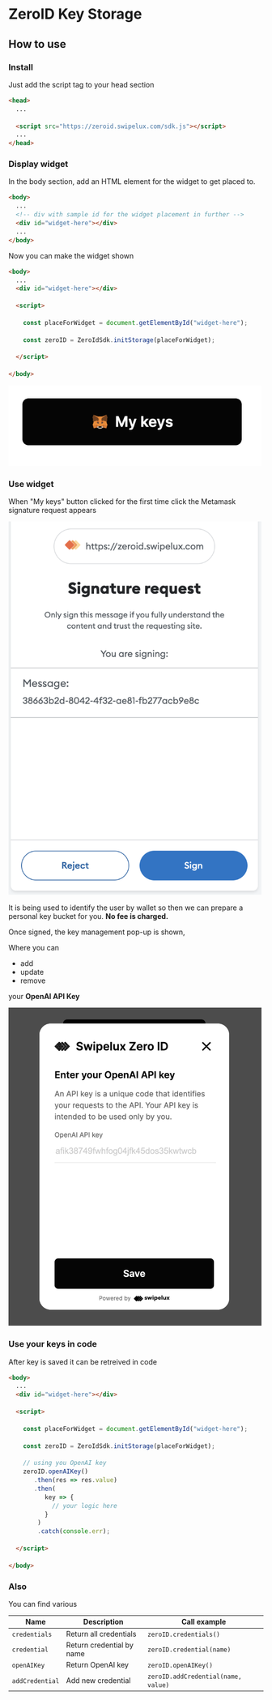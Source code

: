 # ZeroID Key Storage

## How to use

### Install

Just add the script tag to your head section

```html
<head>
  ...
  
  <script src="https://zeroid.swipelux.com/sdk.js"></script>
  ...
</head>
```

### Display widget

In the body section, add an HTML element for the widget to get placed to.

```html
<body>
  ...
  <!-- div with sample id for the widget placement in further -->
  <div id="widget-here"></div>
  ...
</body>
```

Now you can make the widget shown

```html
<body>
  ...
  <div id="widget-here"></div>
  
  <script>

    const placeForWidget = document.getElementById("widget-here");

    const zeroID = ZeroIdSdk.initStorage(placeForWidget);

  </script>

</body>
```

<img width="500px" src="public/storage_1.png">

### Use widget

When "My keys" button clicked for the first time click the Metamask signature request appears

<img width="500px" src="public/sigrequest.png">

It is being used to identify the user by wallet so then we can prepare a personal key bucket for you. <b>No fee is charged.</b>

Once signed, the key management pop-up is shown,

Where you can

- add
- update
- remove 

your <b>OpenAI API Key</b>

<img width="500px" src="public/storage_2.png">

### Use your keys in code

After key is saved it can be retreived in code


```html
<body>
  ...
  <div id="widget-here"></div>
  
  <script>

    const placeForWidget = document.getElementById("widget-here");

    const zeroID = ZeroIdSdk.initStorage(placeForWidget);

    // using you OpenAI key
    zeroID.openAIKey()
       .then(res => res.value)
       .then(
          key => {
            // your logic here
          }
        )
        .catch(console.err);
        
  </script>

</body>
```

### Also 

You can find various

| Name            | Description               | Call example                        |
|-----------------|---------------------------|-------------------------------------|
| `credentials`   | Return all credentials    | `zeroID.credentials()`              |
| `credential`    | Return credential by name | `zeroID.credential(name)`           |
| `openAIKey`     | Return OpenAI key         | `zeroID.openAIKey()`                |
| `addCredential` | Add new credential        | `zeroID.addCredential(name, value)` |


